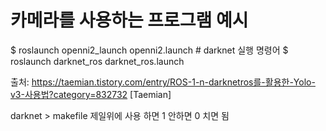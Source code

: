 # 카메라를 사용하는 프로그램 예시 
$ roslaunch openni2_launch openni2.launch # darknet 실행 명령어 
$ roslaunch darknet_ros darknet_ros.launch

출처: https://taemian.tistory.com/entry/ROS-1-n-darknetros를-활용한-Yolo-v3-사용법?category=832732 [Taemian]


darknet > makefile 제일위에 사용 하면 1 안하면 0  치면 됨
